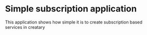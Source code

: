 Simple subscription application
===============================
This application shows how simple it is to create subscription based services in creatary
